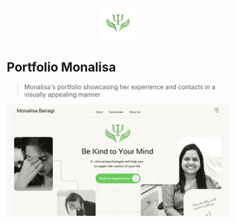 <p align="center">
  <img src="./public/logo-512.png" lt="Logo" width="80" />
<p>

# Portfolio Monalisa
> Monalisa's portfolio showcasing her experience and contacts in a visually appealing manner

![Landing](public/previews/landing.webp)